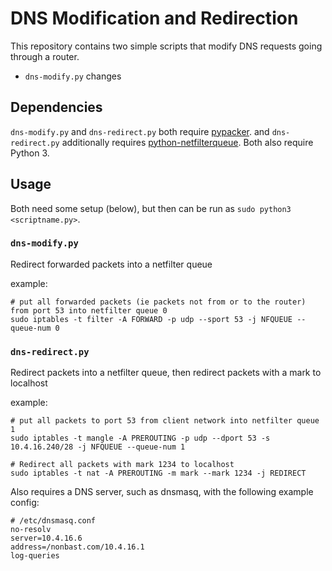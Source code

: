 # DNS Modification and Redirection

This repository contains two simple scripts that modify DNS requests going through a router.
* `dns-modify.py` changes 

## Dependencies

`dns-modify.py` and `dns-redirect.py` both require [pypacker](https://gitlab.com/mike01/pypacker). and `dns-redirect.py` additionally requires [python-netfilterqueue](https://github.com/kti/python-netfilterqueue). Both also require Python 3.

## Usage
Both need some setup (below), but then can be run as `sudo python3 <scriptname.py>`.

### `dns-modify.py`
Redirect forwarded packets into a netfilter queue

example:
```
# put all forwarded packets (ie packets not from or to the router) from port 53 into netfilter queue 0
sudo iptables -t filter -A FORWARD -p udp --sport 53 -j NFQUEUE --queue-num 0
```

### `dns-redirect.py`
Redirect packets into a netfilter queue, then redirect packets with a mark to localhost

example:
```
# put all packets to port 53 from client network into netfilter queue 1
sudo iptables -t mangle -A PREROUTING -p udp --dport 53 -s 10.4.16.240/28 -j NFQUEUE --queue-num 1

# Redirect all packets with mark 1234 to localhost
sudo iptables -t nat -A PREROUTING -m mark --mark 1234 -j REDIRECT
```

Also requires a DNS server, such as dnsmasq, with the following example config:
```
# /etc/dnsmasq.conf
no-resolv
server=10.4.16.6
address=/nonbast.com/10.4.16.1
log-queries
```
